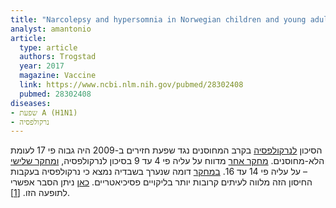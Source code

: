 ```yaml
---
title: "Narcolepsy and hypersomnia in Norwegian children and young adults following the influenza A(H1N1) 2009 pandemic"
analyst: amantonio
article:
  type: article
  authors: Trogstad
  year: 2017
  magazine: Vaccine
  link: https://www.ncbi.nlm.nih.gov/pubmed/28302408
  pubmed: 28302408
diseases:
- שפעת A (H1N1)
- נרקולפסיה
---
```


הסיכון [לנרקולפסיה](https://he.wikipedia.org/wiki/נרקולפסיה) בקרב המחוסנים נגד שפעת חזירים ב-2009 היה גבוה פי 17 לעומת הלא-מחוסנים.
[מחקר אחר](https://www.ncbi.nlm.nih.gov/pmc/articles/PMC4835303) מדווח על עליה פי 4 עד 9 בסיכון לנרקולפסיה, [ומחקר שלישי](http://www.bmj.com/content/346/bmj.f794) – על עליה פי 14 עד 16.
[במחקר](https://www.ncbi.nlm.nih.gov/pubmed/25325473) דומה שנערך בשבדיה נמצא כי נרקולפסיה בעקבות החיסון הזה מלווה לעיתים קרובות יותר בליקויים פסיכיאטריים. [כאן](https://www.ncbi.nlm.nih.gov/pubmed/26136476) ניתן הסבר אפשרי לתופעה הזו. [[1]](https://www.ncbi.nlm.nih.gov/pubmed/26227560).
